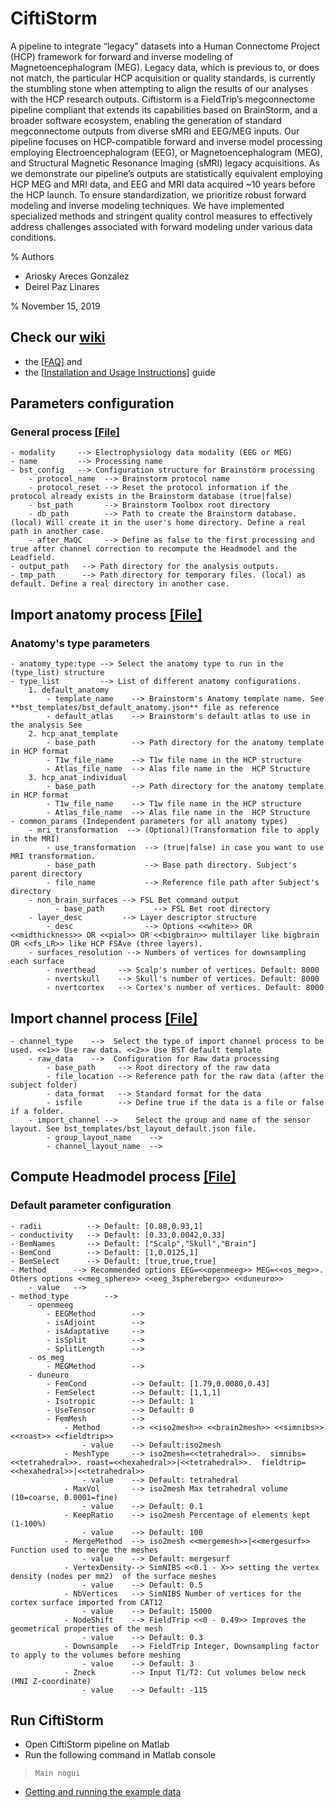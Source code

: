 # CiftiStorm
A pipeline to integrate “legacy” datasets into a Human Connectome Project (HCP) framework for forward and inverse modeling of Magnetoencephalogram (MEG). Legacy data, which is previous to, or does not match, the particular HCP acquisition or quality standards, is currently the stumbling stone when attempting to align the results of our analyses with the HCP research outputs. Ciftistorm is a FieldTrip’s megconnectome pipeline compliant that extends its capabilities based on BrainStorm, and a broader software ecosystem, enabling the generation of standard megconnectome outputs from diverse sMRI and EEG/MEG inputs. Our pipeline focuses on HCP-compatible forward and inverse model processing employing Electroencephalogram (EEG), or Magnetoencephalogram (MEG), and Structural Magnetic Resonance Imaging (sMRI) legacy acquisitions. As we demonstrate our pipeline’s outputs are statistically equivalent employing HCP MEG and MRI data, and EEG and MRI data acquired ~10 years before the HCP launch. To ensure standardization, we prioritize robust forward modeling and inverse modeling techniques. We have implemented specialized methods and stringent quality control measures to effectively address challenges associated with forward modeling under various data conditions.

% Authors
 - Ariosky Areces Gonzalez
 - Deirel Paz Linares

% November 15, 2019

## Check our [wiki](https://github.com/CCC-members/CiftiStorm/wiki)
* the [[FAQ]](https://github.com/CCC-members/CiftiStorm/wiki/FAQ) and
* the [[Installation and Usage Instructions]](https://github.com/CCC-members/CiftiStorm/wiki/Installation-and-Usage-Instructions) guide


## Parameters configuration
### General process [[File]](https://github.com/CCC-members/CiftiStorm/blob/master/config_properties/general_params.json)
    - modality     --> Electrophysiology data modality (EEG or MEG)
    - name         --> Processing name
    - bst_config   --> Configuration structure for Brainstorm processing
        - protocol_name  --> Brainstorm protocol name
        - protocol_reset --> Reset the protocol information if the protocol already exists in the Brainstorm database (true|false)
        - bst_path       --> Brainstorm Toolbox root directory
        - db_path        --> Path to create the Brainstorm database. (local) Will create it in the user's home directory. Define a real path in another case.
        - after_MaQC     --> Define as false to the first processing and true after channel correction to recompute the Headmodel and the Leadfield.
    - output_path   --> Path directory for the analysis outputs.
    - tmp_path      --> Path directory for temporary files. (local) as default. Define a real directory in another case. 
## Import anatomy process [[File]](https://github.com/CCC-members/CiftiStorm/blob/master/config_properties/process_import_anat.json)
### Anatomy's type parameters
    - anatomy_type:type --> Select the anatomy type to run in the (type_list) structure
    - type_list         --> List of different anatomy configurations.
        1. default_anatomy
            - template_name    --> Brainstorm's Anatomy template name. See **bst_templates/bst_default_anatomy.json** file as reference 
            - default_atlas    --> Brainstorm's default atlas to use in the analysis See
        2. hcp_anat_template
            - base_path        --> Path directory for the anatomy template in HCP format
            - T1w_file_name    --> T1w file name in the HCP structure
            - Atlas_file_name  --> Alas file name in the  HCP Structure
        3. hcp_anat_individual 
            - base_path        --> Path directory for the anatomy template in HCP format
            - T1w_file_name    --> T1w file name in the HCP structure
            - Atlas_file_name  --> Alas file name in the  HCP Structure
    - common_params (Independent parameters for all anatomy types)
        - mri_transformation  --> (Optional)(Transformation file to apply in the MRI)
            - use_transformation  --> (true|false) in case you want to use MRI transformation.
            - base_path           --> Base path directory. Subject's parent directory
            - file_name           --> Reference file path after Subject's directory
        - non_brain_surfaces --> FSL Bet command output
              - base_path           --> FSL Bet root directory
        - layer_desc         --> Layer descriptor structure
            - desc                --> Options <<white>> OR <<midthickness>> OR <<pial>> OR <<bigbrain>> multilayer like bigbrain OR <<fs_LR>> like HCP FSAve (three layers).
        - surfaces_resolution --> Numbers of vertices for downsampling each surface
            - nverthead     --> Scalp's number of vertices. Default: 8000
            - nvertskull    --> Skull's number of vertices. Default: 8000
            - nvertcortex   --> Cortex's number of vertices. Default: 8000        

## Import channel process [[File]](https://github.com/CCC-members/CiftiStorm/blob/master/config_properties/process_import_channel.json)
    - channel_type    -->  Select the type of import channel process to be used. <<1>> Use raw data. <<2>> Use BST default template
        - raw_data    -->  Configuration for Raw data processing
            - base_path     --> Root directory of the raw data
            - file_location --> Reference path for the raw data (after the subject folder)
            - data_format   --> Standard format for the data
            - isfile        --> Define true if the data is a file or false if a folder.
        - import_channel -->    Select the group and name of the sensor layout. See bst_templates/bst_layout_default.json file.
            - group_layout_name    --> 
            - channel_layout_name  -->

## Compute Headmodel process [[File]](https://github.com/CCC-members/CiftiStorm/blob/master/config_properties/process_comp_headmodel.json)
### Default parameter configuration
    - radii          --> Default: [0.88,0.93,1]
    - conductivity   --> Default: [0.33,0.0042,0.33]
    - BemNames       --> Default: ["Scalp","Skull","Brain"]
    - BemCond        --> Default: [1,0.0125,1]
    - BemSelect      --> Default: [true,true,true]
    - Method      --> Recommended options EEG=<<openmeeg>> MEG=<<os_meg>>. Others options <<meg_sphere>> <<eeg_3sphereberg>> <<duneuro>> 
        - value   --> 
    - method_type        -->
        - openmeeg
            - EEGMethod        -->
            - isAdjoint        -->
            - isAdaptative     -->
            - isSplit          -->
            - SplitLength      -->
        - os_meg
            - MEGMethod        -->
        - duneuro
            - FemCond          --> Default: [1.79,0.0080,0.43]
            - FemSelect        --> Default: [1,1,1]
            - Isotropic        --> Default: 1
            - UseTensor        --> Default: 0
            - FemMesh          -->
                - Method       --> <<iso2mesh>> <<brain2mesh>> <<simnibs>> <<roast>> <<fieldtrip>>
                    - value    --> Default:iso2mesh
                - MeshType     --> iso2mesh=<<tetrahedral>>.  simnibs=<<tetrahedral>>. roast=<<hexahedral>>|<<tetrahedral>>.  fieldtrip=<<hexahedral>>|<<tetrahedral>>
                    - value    --> Default: tetrahedral
                - MaxVol       --> iso2mesh Max tetrahedral volume (10=coarse, 0.0001=fine)
                    - value    --> Default: 0.1
                - KeepRatio    --> iso2mesh Percentage of elements kept (1-100%)
                    - value    --> Default: 100
                - MergeMethod  --> iso2mesh <<mergemesh>>|<<mergesurf>> Function used to merge the meshes
                    - value    --> Default: mergesurf
                - VertexDensity--> SimNIBS <<0.1 - X>> setting the vertex density (nodes per mm2)  of the surface meshes
                    - value    --> Default: 0.5
                - NbVertices   --> SimNIBS Number of vertices for the cortex surface imported from CAT12
                    - value    --> Default: 15000
                - NodeShift    --> FieldTrip <<0 - 0.49>> Improves the geometrical properties of the mesh
                    - value    --> Default: 0.3
                - Downsample   --> FieldTrip Integer, Downsampling factor to apply to the volumes before meshing
                    - value    --> Default: 3
                - Zneck        --> Input T1/T2: Cut volumes below neck (MNI Z-coordinate)
                    - value    --> Default: -115

## Run CiftiStorm
* Open CiftiStorm pipeline on Matlab
* Run the following command in Matlab console
>     Main nogui
* [Getting and running the example data](https://github.com/CCC-members/CiftiStorm/wiki/Getting-and-running-the-example-data)

